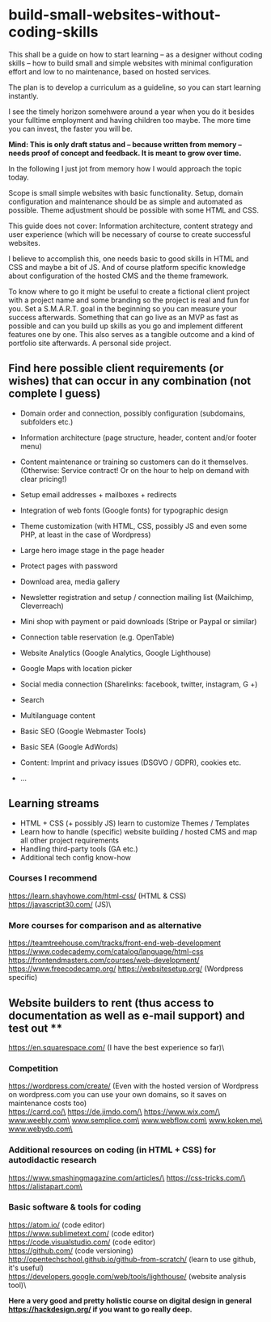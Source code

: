 # build-small-websites-without-coding-skills
This shall be a guide on how to start learning – as a designer without coding skills – how to build small and simple websites with minimal configuration effort and low to no maintenance, based on hosted services.

The plan is to develop a curriculum as a guideline, so you can start learning instantly.

I see the timely horizon somehwere around a year when you do it besides your fulltime employment and having children too maybe. The more time you can invest, the faster you will be.

**Mind: This is only draft status and – because written from memory – needs proof of concept and feedback. It is meant to grow over time.**

In the following I just jot from memory how I would approach the topic today.

Scope is small simple websites with basic functionality. Setup, domain configuration and maintenance should be as simple and automated as possible. Theme adjustment should be possible with some HTML and CSS.

This guide does not cover: Information architecture, content strategy and user experience (which will be necessary of course to create successful websites.

I believe to accomplish this, one needs basic to good skills in HTML and CSS and maybe a bit of JS. And of course platform specific knowledge about configuration of the hosted CMS and the theme framework.

To know where to go it might be useful to create a fictional client project with a project name and some branding so the project is real and fun for you. Set a S.M.A.R.T. goal in the beginning so you can measure your success afterwards. Something that can go live as an MVP as fast as possible and can you build up skills as you go and implement different features one by one. This also serves as a tangible outcome and a kind of portfolio site afterwards. A personal side project.

## Find here possible client requirements (or wishes) that can occur in any combination (not complete I guess)

* Domain order and connection, possibly configuration (subdomains, subfolders etc.)
* Information architecture (page structure, header, content and/or footer menu)
* Content maintenance or training so customers can do it themselves. (Otherwise: Service contract! Or on the hour to help on demand with clear pricing!)
* Setup email addresses + mailboxes + redirects
* Integration of web fonts (Google fonts) for typographic design
* Theme customization (with HTML, CSS, possibly JS and even some PHP, at least in the case of Wordpress)

* Large hero image stage in the page header
* Protect pages with password
* Download area, media gallery
* Newsletter registration and setup / connection mailing list (Mailchimp, Cleverreach)
* Mini shop with payment or paid downloads (Stripe or Paypal or similar)
* Connection table reservation (e.g. OpenTable)
* Website Analytics (Google Analytics, Google Lighthouse)
* Google Maps with location picker
* Social media connection (Sharelinks: facebook, twitter, instagram, G +)
* Search
* Multilanguage content
* Basic SEO (Google Webmaster Tools)
* Basic SEA (Google AdWords)
* Content: Imprint and privacy issues (DSGVO / GDPR), cookies etc.
* ...
 
## Learning streams
* HTML + CSS (+ possibly JS) learn to customize Themes / Templates
* Learn how to handle (specific) website building / hosted CMS and map all other project requirements
* Handling third-party tools (GA etc.)
* Additional tech config know-how

### Courses I recommend
https://learn.shayhowe.com/html-css/ (HTML & CSS)\
https://javascript30.com/ (JS)\

### More courses for comparison and as alternative
https://teamtreehouse.com/tracks/front-end-web-development
https://www.codecademy.com/catalog/language/html-css
https://frontendmasters.com/courses/web-development/
https://www.freecodecamp.org/
https://websitesetup.org/ (Wordpress specific)
 
## Website builders to rent (thus access to documentation as well as e-mail support) and test out **
https://en.squarespace.com/ (I have the best experience so far)\
 
### Competition
https://wordpress.com/create/
(Even with the hosted version of Wordpress on wordpress.com you can use your own domains, so it saves on maintenance costs too)\
https://carrd.co/\
https://de.jimdo.com/\
https://www.wix.com/\
www.weebly.com\
www.semplice.com\
www.webflow.com\
www.koken.me\
www.webydo.com\
 
### Additional resources on coding (in HTML + CSS) for autodidactic research
https://www.smashingmagazine.com/articles/\
https://css-tricks.com/\
https://alistapart.com\
 
### Basic software & tools for coding
https://atom.io/ (code editor)\
https://www.sublimetext.com/ (code editor)\
https://code.visualstudio.com/ (code editor)\
https://github.com/ (code versioning)\
http://opentechschool.github.io/github-from-scratch/ (learn to use github, it's useful)\
https://developers.google.com/web/tools/lighthouse/ (website analysis tool)\
 
**Here a very good and pretty holistic course on digital design in general https://hackdesign.org/ if you want to go really deep.**



